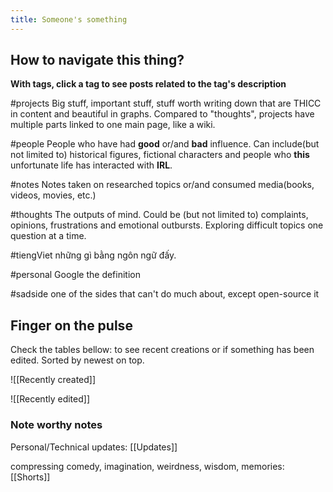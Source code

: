 ```yaml
---
title: Someone's something
---
```

## How to navigate this thing?

**With tags, click a tag to see posts related to the tag's description**

#projects
Big stuff, important stuff, stuff worth writing down that are THICC in content and beautiful in graphs. Compared to "thoughts", projects have multiple parts linked to one main page, like a wiki.

#people
People who have had **good** or/and **bad** influence. Can include(but not limited to) historical figures, fictional characters and people who **this** unfortunate life has interacted with **IRL**.

#notes
Notes taken on researched topics or/and consumed media(books, videos, movies, etc.)

#thoughts
The outputs of mind. Could be (but not limited to) complaints, opinions, frustrations and emotional outbursts. Exploring difficult topics one question at a time.

#tiengViet
những gì bằng ngôn ngữ đấy.

#personal
Google the definition

#sadside
one of the sides that can't do much about, except open-source it
## Finger on the pulse

Check the tables bellow: to see recent creations or if something has been edited. Sorted by newest on top.

![[Recently created]]

![[Recently edited]]

### Note worthy notes
Personal/Technical updates:
[[Updates]]

compressing comedy, imagination, weirdness, wisdom, memories:
[[Shorts]]
